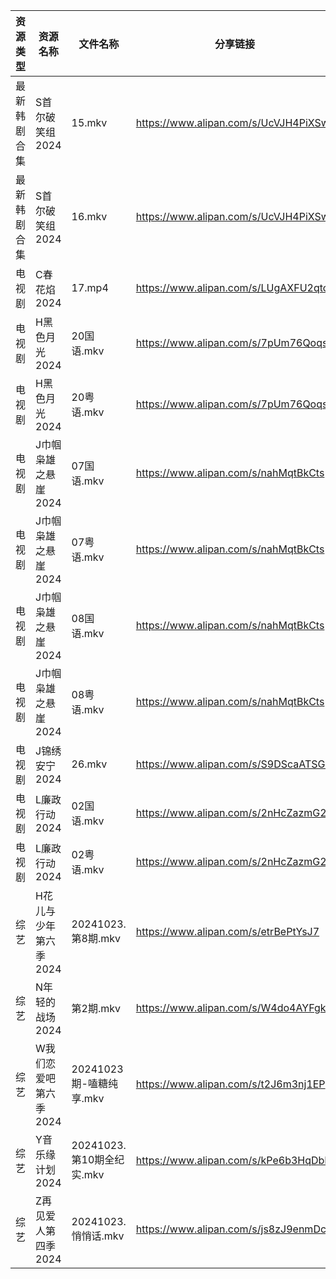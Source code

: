 | 资源类型   | 资源名称          | 文件名称                 | 分享链接                                 | 更新时间                |
| ------ | ------------- | -------------------- | ------------------------------------ | ------------------- |
| 最新韩剧合集 | S首尔破笑组2024    | 15.mkv               | https://www.alipan.com/s/UcVJH4PiXSw | 2024-10-23 16:06:13 |
| 最新韩剧合集 | S首尔破笑组2024    | 16.mkv               | https://www.alipan.com/s/UcVJH4PiXSw | 2024-10-23 16:06:12 |
| 电视剧    | C春花焰2024      | 17.mp4               | https://www.alipan.com/s/LUgAXFU2qtc | 2024-10-23 16:05:13 |
| 电视剧    | H黑色月光2024     | 20国语.mkv             | https://www.alipan.com/s/7pUm76Qoqso | 2024-10-23 16:05:31 |
| 电视剧    | H黑色月光2024     | 20粤语.mkv             | https://www.alipan.com/s/7pUm76Qoqso | 2024-10-23 16:05:31 |
| 电视剧    | J巾帼枭雄之悬崖2024  | 07国语.mkv             | https://www.alipan.com/s/nahMqtBkCts | 2024-10-23 16:05:37 |
| 电视剧    | J巾帼枭雄之悬崖2024  | 07粤语.mkv             | https://www.alipan.com/s/nahMqtBkCts | 2024-10-23 16:05:36 |
| 电视剧    | J巾帼枭雄之悬崖2024  | 08国语.mkv             | https://www.alipan.com/s/nahMqtBkCts | 2024-10-23 16:05:36 |
| 电视剧    | J巾帼枭雄之悬崖2024  | 08粤语.mkv             | https://www.alipan.com/s/nahMqtBkCts | 2024-10-23 16:05:36 |
| 电视剧    | J锦绣安宁2024     | 26.mkv               | https://www.alipan.com/s/S9DScaATSGS | 2024-10-23 19:05:42 |
| 电视剧    | L廉政行动2024     | 02国语.mkv             | https://www.alipan.com/s/2nHcZazmG2R | 2024-10-23 00:05:43 |
| 电视剧    | L廉政行动2024     | 02粤语.mkv             | https://www.alipan.com/s/2nHcZazmG2R | 2024-10-23 00:05:43 |
| 综艺     | H花儿与少年第六季2024 | 20241023.第8期.mkv     | https://www.alipan.com/s/etrBePtYsJ7 | 2024-10-23 16:06:41 |
| 综艺     | N年轻的战场2024    | 第2期.mkv              | https://www.alipan.com/s/W4do4AYFgkb | 2024-10-23 19:07:18 |
| 综艺     | W我们恋爱吧第六季2024 | 20241023期-嗑糖纯享.mkv   | https://www.alipan.com/s/t2J6m3nj1EP | 2024-10-23 16:07:41 |
| 综艺     | Y音乐缘计划2024    | 20241023.第10期全纪实.mkv | https://www.alipan.com/s/kPe6b3HqDbN | 2024-10-23 16:08:05 |
| 综艺     | Z再见爱人第四季2024  | 20241023.悄悄话.mkv     | https://www.alipan.com/s/js8zJ9enmDc | 2024-10-23 16:08:08 |
